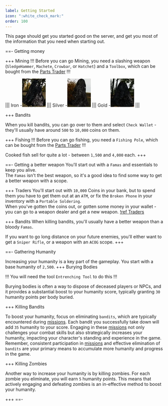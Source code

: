 ```yaml
---
label: Getting Started
icon: ":white_check_mark:"
order: 100
---
```

This page should get you started good on the server, and get you most of the information that you need when starting out.

==- Getting money

+++ Mining
!!!
Before you can go Mining, you need a slashing weapon (`SledgeHammer`, `Machete`, `Crowbar`, or `Hatchet`) and a `Toolbox`, which can be bought from the [Parts Trader](/traders/parts.md)
!!!



||| Iron
-![Iron Ore Vein](/static/mining/Iron_Ore_Vein.webp)
||| Silver
-![Silver Ore Vein](/static/mining/Silver_Ore_Vein.webp)
||| Gold
-![Gold Ore Vein](/static/mining/Gold_Ore_Vein.webp)
|||

+++ Bandits

When you kill bandits, you can go over to them and select `Check Wallet` - they'll usually have around `500` to `10,000` coins on them.

+++ Fishing
!!!
Before you can go fishing, you need a `Fishing Pole`, which can be bought from the [Parts Trader](/traders/parts.md)
!!!
<!-- TODO: Add more detailed information about how you fish, as well as how to cook the fish before selling -->
Cooked fish sell for quite a lot - between `1,500` and `4,000` each.
+++

==- Getting a better weapon
You'll start out with a `Famas` and essentials to keep you alive.   
The `Famas` isn't the best weapon, so it's a good idea to find some way to get a better weapon with a scope.

+++ Traders
You'll start out with `10,000` Coins in your bank, but to spend them you have to get them out at an `ATM`, or fix the `Broken Phone` in your inventory with a `Portable Soldering`.   
When you've gotten the coins out, or gotten some money in your wallet - you can go to a weapon dealer and get a new weapon.
[!ref Traders](/traders/index.md)

+++ Bandits
When killing bandits, you'll usually have a better weapon than a bloody `Famas`.   

If you want to go long distance on your future enemies, you'll either want to get a `Sniper Rifle`, or a weapon with an `ACOG` scope.
+++

==- Gathering Humanity

Increasing your humanity is a key part of the gameplay. You start with a base humanity of `2,500`.
+++ Burying Bodies

!!!
You will need the tool `Entrenching Tool` to do this
!!!

Burying bodies is often a way to dispose of deceased players or NPCs, and it provides a substantial boost to your humanity score, typically granting `30` humanity points per body buried.

+++ Killing Bandits

To boost your humanity, focus on eliminating `bandits`, which are typically encountered during [missions](/missions.md). Each bandit you successfully take down will add `35` humanity to your score. Engaging in these [missions](/missions.md) not only challenges your combat skills but also strategically increases your humanity, impacting your character's standing and experience in the game. Remember, consistent participation in [missions](/missions.md) and effective elimination of `bandits` are your primary means to accumulate more humanity and progress in the game.

+++ Killing Zombies

Another way to increase your humanity is by killing zombies. For each zombie you eliminate, you will earn `5` humanity points. This means that actively engaging and defeating zombies is an in-effective method to boost your humanity.

+++
==-